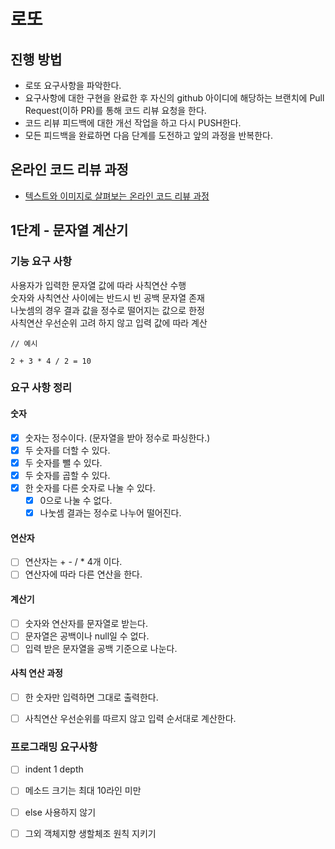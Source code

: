 # 로또
## 진행 방법
* 로또 요구사항을 파악한다.
* 요구사항에 대한 구현을 완료한 후 자신의 github 아이디에 해당하는 브랜치에 Pull Request(이하 PR)를 통해 코드 리뷰 요청을 한다.
* 코드 리뷰 피드백에 대한 개선 작업을 하고 다시 PUSH한다.
* 모든 피드백을 완료하면 다음 단계를 도전하고 앞의 과정을 반복한다.

## 온라인 코드 리뷰 과정
* [텍스트와 이미지로 살펴보는 온라인 코드 리뷰 과정](https://github.com/next-step/nextstep-docs/tree/master/codereview)

## 1단계 - 문자열 계산기

### 기능 요구 사항
사용자가 입력한 문자열 값에 따라 사칙연산 수행  
숫자와 사칙연산 사이에는 반드시 빈 공백 문자열 존재  
나눗셈의 경우 결과 값을 정수로 떨어지는 값으로 한정  
사칙연산 우선순위 고려 하지 않고 입력 값에 따라 계산
```
// 예시

2 + 3 * 4 / 2 = 10
```

### 요구 사항 정리

#### 숫자

- [x]  숫자는 정수이다. (문자열을 받아 정수로 파싱한다.)
- [x]  두 숫자를 더할 수 있다.
- [x]  두 숫자를 뺄 수 있다.
- [x]  두 숫자를 곱할 수 있다.
- [x]  한 숫자를 다른 숫자로 나눌 수 있다.
   - [x]  0으로 나눌 수 없다.
   - [x]  나눗셈 결과는 정수로 나누어 떨어진다.

#### 연산자

- [ ]  연산자는 + - / * 4개 이다.
- [ ]  연산자에 따라 다른 연산을 한다.

#### 계산기

- [ ]  숫자와 연산자를 문자열로 받는다.
- [ ]  문자열은 공백이나 null일 수 없다.
- [ ]  입력 받은 문자열을 공백 기준으로 나눈다.

#### 사칙 연산 과정

- [ ]  한 숫자만 입력하면 그대로 출력한다.
- [ ]  사칙연산 우선순위를 따르지 않고 입력 순서대로 계산한다.


### 프로그래밍 요구사항

- [ ]  indent 1 depth
- [ ]  메소드 크기는 최대 10라인 미만
- [ ]  else 사용하지 않기
- [ ]  그외 객체지향 생할체조 원칙 지키기

